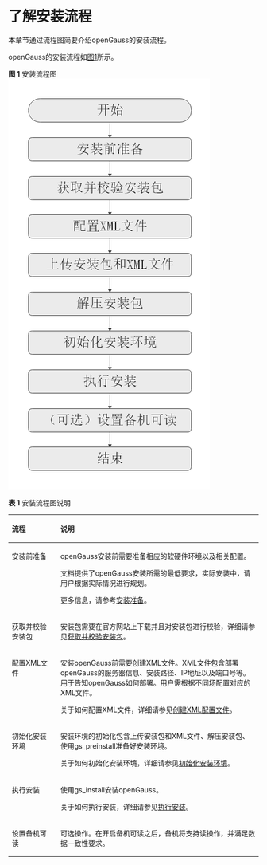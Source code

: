 # 了解安装流程<a name="ZH-CN_TOPIC_0251900885"></a>

本章节通过流程图简要介绍openGauss的安装流程。

openGauss的安装流程如[图1](#zh-cn_topic_0249784563_fig18264185162412)所示。

**图 1**  安装流程图<a name="zh-cn_topic_0249784563_fig18264185162412"></a>  
![](figures/安装流程图.png "安装流程图")

**表 1**  安装流程图说明

<a name="zh-cn_topic_0249784563_zh-cn_topic_0241802562_table4134822101416"></a>
<table><thead align="left"><tr id="zh-cn_topic_0249784563_zh-cn_topic_0241802562_row16134722161419"><th class="cellrowborder" valign="top" width="19.439999999999998%" id="mcps1.2.3.1.1"><p id="zh-cn_topic_0249784563_zh-cn_topic_0241802562_p61348222141"><a name="zh-cn_topic_0249784563_zh-cn_topic_0241802562_p61348222141"></a><a name="zh-cn_topic_0249784563_zh-cn_topic_0241802562_p61348222141"></a>流程</p>
</th>
<th class="cellrowborder" valign="top" width="80.56%" id="mcps1.2.3.1.2"><p id="zh-cn_topic_0249784563_zh-cn_topic_0241802562_p1513482213147"><a name="zh-cn_topic_0249784563_zh-cn_topic_0241802562_p1513482213147"></a><a name="zh-cn_topic_0249784563_zh-cn_topic_0241802562_p1513482213147"></a>说明</p>
</th>
</tr>
</thead>
<tbody><tr id="zh-cn_topic_0249784563_zh-cn_topic_0241802562_row1528811611512"><td class="cellrowborder" valign="top" width="19.439999999999998%" headers="mcps1.2.3.1.1 "><p id="zh-cn_topic_0249784563_zh-cn_topic_0241802562_p192890621511"><a name="zh-cn_topic_0249784563_zh-cn_topic_0241802562_p192890621511"></a><a name="zh-cn_topic_0249784563_zh-cn_topic_0241802562_p192890621511"></a>安装前准备</p>
</td>
<td class="cellrowborder" valign="top" width="80.56%" headers="mcps1.2.3.1.2 "><p id="zh-cn_topic_0249784563_zh-cn_topic_0241802562_p18521261776"><a name="zh-cn_topic_0249784563_zh-cn_topic_0241802562_p18521261776"></a><a name="zh-cn_topic_0249784563_zh-cn_topic_0241802562_p18521261776"></a><span id="zh-cn_topic_0249784563_text9621733114011"><a name="zh-cn_topic_0249784563_text9621733114011"></a><a name="zh-cn_topic_0249784563_text9621733114011"></a>openGauss</span>安装前需要准备相应的软硬件环境以及相关配置。</p>
<p id="zh-cn_topic_0249784563_zh-cn_topic_0241802562_p81361743175813"><a name="zh-cn_topic_0249784563_zh-cn_topic_0241802562_p81361743175813"></a><a name="zh-cn_topic_0249784563_zh-cn_topic_0241802562_p81361743175813"></a>文档提供了<span id="zh-cn_topic_0249784563_text1618917121917"><a name="zh-cn_topic_0249784563_text1618917121917"></a><a name="zh-cn_topic_0249784563_text1618917121917"></a>openGauss</span>安装所需的最低要求，实际安装中，请用户根据实际情况进行规划。</p>
<p id="zh-cn_topic_0249784563_p1855332310214"><a name="zh-cn_topic_0249784563_p1855332310214"></a><a name="zh-cn_topic_0249784563_p1855332310214"></a>更多信息，请参考<a href="安装准备.md#ZH-CN_TOPIC_0251900884">安装准备</a>。</p>
</td>
</tr>
<tr id="zh-cn_topic_0249784563_zh-cn_topic_0241802562_row12410032134912"><td class="cellrowborder" valign="top" width="19.439999999999998%" headers="mcps1.2.3.1.1 "><p id="zh-cn_topic_0249784563_zh-cn_topic_0241802562_p1550017555103"><a name="zh-cn_topic_0249784563_zh-cn_topic_0241802562_p1550017555103"></a><a name="zh-cn_topic_0249784563_zh-cn_topic_0241802562_p1550017555103"></a>获取并校验安装包</p>
</td>
<td class="cellrowborder" valign="top" width="80.56%" headers="mcps1.2.3.1.2 "><p id="zh-cn_topic_0249784563_zh-cn_topic_0241802562_p65001355141017"><a name="zh-cn_topic_0249784563_zh-cn_topic_0241802562_p65001355141017"></a><a name="zh-cn_topic_0249784563_zh-cn_topic_0241802562_p65001355141017"></a>安装包需要在官方网站上下载并且对安装包进行校验，详细请参见<a href="获取并校验安装包.md#ZH-CN_TOPIC_0251900886">获取并校验安装包</a>。</p>
</td>
</tr>
<tr id="zh-cn_topic_0249784563_zh-cn_topic_0241802562_row163283014916"><td class="cellrowborder" valign="top" width="19.439999999999998%" headers="mcps1.2.3.1.1 "><p id="zh-cn_topic_0249784563_zh-cn_topic_0241802562_p2500145511012"><a name="zh-cn_topic_0249784563_zh-cn_topic_0241802562_p2500145511012"></a><a name="zh-cn_topic_0249784563_zh-cn_topic_0241802562_p2500145511012"></a>配置XML文件</p>
</td>
<td class="cellrowborder" valign="top" width="80.56%" headers="mcps1.2.3.1.2 "><p id="zh-cn_topic_0249784563_p137904334"><a name="zh-cn_topic_0249784563_p137904334"></a><a name="zh-cn_topic_0249784563_p137904334"></a>安装openGauss前需要创建XML文件。XML文件包含部署openGauss的服务器信息、安装路径、IP地址以及端口号等。用于告知openGauss如何部署。用户需根据不同场配置对应的XML文件。</p>
<p id="zh-cn_topic_0249784563_zh-cn_topic_0241802562_p12584185173313"><a name="zh-cn_topic_0249784563_zh-cn_topic_0241802562_p12584185173313"></a><a name="zh-cn_topic_0249784563_zh-cn_topic_0241802562_p12584185173313"></a>关于如何配置XML文件，详细请参见<a href="创建XML配置文件.md#ZH-CN_TOPIC_0251900898">创建XML配置文件</a>。</p>
</td>
</tr>
<tr id="zh-cn_topic_0249784563_zh-cn_topic_0241802562_row670315277496"><td class="cellrowborder" valign="top" width="19.439999999999998%" headers="mcps1.2.3.1.1 "><p id="zh-cn_topic_0249784563_zh-cn_topic_0241802562_p11500125541018"><a name="zh-cn_topic_0249784563_zh-cn_topic_0241802562_p11500125541018"></a><a name="zh-cn_topic_0249784563_zh-cn_topic_0241802562_p11500125541018"></a>初始化安装环境</p>
</td>
<td class="cellrowborder" valign="top" width="80.56%" headers="mcps1.2.3.1.2 "><p id="zh-cn_topic_0249784563_zh-cn_topic_0241802562_p050165514102"><a name="zh-cn_topic_0249784563_zh-cn_topic_0241802562_p050165514102"></a><a name="zh-cn_topic_0249784563_zh-cn_topic_0241802562_p050165514102"></a>安装环境的初始化包含上传安装包和XML文件、解压安装包、使用gs_preinstall准备好安装环境。</p>
<p id="zh-cn_topic_0249784563_zh-cn_topic_0241802562_p105401311419"><a name="zh-cn_topic_0249784563_zh-cn_topic_0241802562_p105401311419"></a><a name="zh-cn_topic_0249784563_zh-cn_topic_0241802562_p105401311419"></a>关于如何初始化安装环境，详细请参见<a href="初始化安装环境.md#ZH-CN_TOPIC_0251900905">初始化安装环境</a>。</p>
</td>
</tr>
<tr id="zh-cn_topic_0249784563_zh-cn_topic_0241802562_row143781321144912"><td class="cellrowborder" valign="top" width="19.439999999999998%" headers="mcps1.2.3.1.1 "><p id="zh-cn_topic_0249784563_zh-cn_topic_0241802562_p144519015193"><a name="zh-cn_topic_0249784563_zh-cn_topic_0241802562_p144519015193"></a><a name="zh-cn_topic_0249784563_zh-cn_topic_0241802562_p144519015193"></a>执行安装</p>
</td>
<td class="cellrowborder" valign="top" width="80.56%" headers="mcps1.2.3.1.2 "><p id="zh-cn_topic_0249784563_zh-cn_topic_0241802562_p64458013199"><a name="zh-cn_topic_0249784563_zh-cn_topic_0241802562_p64458013199"></a><a name="zh-cn_topic_0249784563_zh-cn_topic_0241802562_p64458013199"></a>使用gs_install安装openGauss。</p>
<p id="zh-cn_topic_0249784563_zh-cn_topic_0241802562_p1276795720412"><a name="zh-cn_topic_0249784563_zh-cn_topic_0241802562_p1276795720412"></a><a name="zh-cn_topic_0249784563_zh-cn_topic_0241802562_p1276795720412"></a>关于如何执行安装，详细请参见<a href="执行安装.md#ZH-CN_TOPIC_0251900909">执行安装</a>。</p>
</td>
</tr>
<tr id="zh-cn_topic_0249784563_row895121316211"><td class="cellrowborder" valign="top" width="19.439999999999998%" headers="mcps1.2.3.1.1 "><p id="zh-cn_topic_0249784563_p20952181342111"><a name="zh-cn_topic_0249784563_p20952181342111"></a><a name="zh-cn_topic_0249784563_p20952181342111"></a>设置备机可读</p>
</td>
<td class="cellrowborder" valign="top" width="80.56%" headers="mcps1.2.3.1.2 "><p id="zh-cn_topic_0249784563_p4952013202112"><a name="zh-cn_topic_0249784563_p4952013202112"></a><a name="zh-cn_topic_0249784563_p4952013202112"></a>可选操作。在开启备机可读之后，备机将支持读操作，并满足数据一致性要求。</p>
</td>
</tr>
</tbody>
</table>

